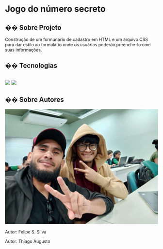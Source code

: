 <h1>Jogo do número secreto</h1>

<h2>�� Sobre Projeto</h2>
<p>Construção de um formunário de cadastro em HTML e um arquivo CSS para dar estilo ao formulário onde os usuários poderão preenche-lo com suas informações.</p>


<h2> �� Tecnologias<h2>
<div>
  <img src="https://img.shields.io/badge/HTML-239120?style=for-the-badge&logo=html5&logoColor=white">
  <img src="https://img.shields.io/badge/CSS-239120?&style=for-the-badge&logo=css3&logoColor=white">
</div>

<h2> �� Sobre Autores</h2>
<div>
  <img src="Grupo.jpeg" alt="grupo">
  <p>Autor: Felipe S. Silva</p>
  <p>Autor: Thiago Augusto</p>
</div>

